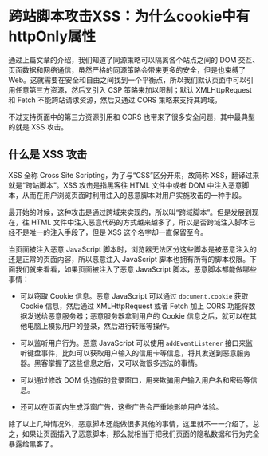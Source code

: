 # 跨站脚本攻击XSS：为什么cookie中有httpOnly属性

通过上篇文章的介绍，我们知道了同源策略可以隔离各个站点之间的 DOM 交互、页面数据和网络通信，虽然严格的同源策略会带来更多的安全，但是也束缚了 Web。这就需要在安全和自由之间找到一个平衡点，所以我们默认页面中可以引用任意第三方资源，然后又引入 CSP 策略来加以限制；默认 XMLHttpRequest 和 Fetch 不能跨站请求资源，然后又通过 CORS 策略来支持其跨域。

不过支持页面中的第三方资源引用和 CORS 也带来了很多安全问题，其中最典型的就是 XSS 攻击。

## 什么是 XSS 攻击

XSS 全称 Cross Site Scripting，为了与“CSS”区分开来，故简称 XSS，翻译过来就是“跨站脚本”。XSS 攻击是指黑客往 HTML 文件中或者 DOM 中注入恶意脚本，从而在用户浏览页面时利用注入的恶意脚本对用户实施攻击的一种手段。

最开始的时候，这种攻击是通过跨域来实现的，所以叫“跨域脚本”。但是发展到现在，往 HTML 文件中注入恶意代码的方式越来越多了，所以是否跨域注入脚本已经不是唯一的注入手段了，但是 XSS 这个名字却一直保留至今。

当页面被注入恶意 JavaScript 脚本时，浏览器无法区分这些脚本是被恶意注入的还是正常的页面内容，所以恶意注入 JavaScript 脚本也拥有所有的脚本权限。下面我们就来看看，如果页面被注入了恶意 JavaScript 脚本，恶意脚本都能做哪些事情：

- 可以窃取 Cookie 信息。恶意 JavaScript 可以通过 `document.cookie` 获取 Cookie 信息，然后通过 XMLHttpRequest 或者 Fetch 加上 CORS 功能将数据发送给恶意服务器；恶意服务器拿到用户的 Cookie 信息之后，就可以在其他电脑上模拟用户的登录，然后进行转账等操作。

- 可以监听用户行为。恶意 JavaScript 可以使用 `addEventListener` 接口来监听键盘事件，比如可以获取用户输入的信用卡等信息，将其发送到恶意服务器。黑客掌握了这些信息之后，又可以做很多违法的事情。

- 可以通过修改 DOM 伪造假的登录窗口，用来欺骗用户输入用户名和密码等信息。

- 还可以在页面内生成浮窗广告，这些广告会严重地影响用户体验。

除了以上几种情况外，恶意脚本还能做很多其他的事情，这里就不一一介绍了。总之，如果让页面插入了恶意脚本，那么就相当于把我们页面的隐私数据和行为完全暴露给黑客了。

